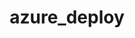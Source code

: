 ---
layout: default
title: azure_deploy
permalink: /web/pwa/azure_deploy
parent: pwa
grand_parent: web
has_toc: true
---
